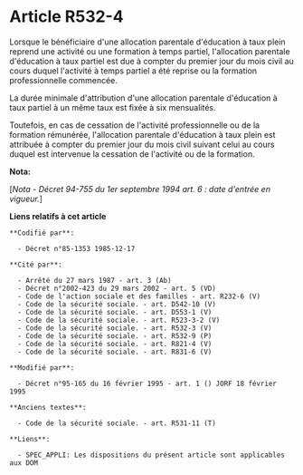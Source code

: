 # Article R532-4

Lorsque le bénéficiaire d'une allocation parentale d'éducation à taux plein reprend une activité ou une formation à temps
partiel, l'allocation parentale d'éducation à taux partiel est due à compter du premier jour du mois civil au cours duquel
l'activité à temps partiel a été reprise ou la formation professionnelle commencée.

La durée minimale d'attribution d'une allocation parentale d'éducation à taux partiel à un même taux est fixée à six
mensualités.

Toutefois, en cas de cessation de l'activité professionnelle ou de la formation rémunérée, l'allocation parentale d'éducation
à taux plein est attribuée à compter du premier jour du mois civil suivant celui au cours duquel est intervenue la cessation
de l'activité ou de la formation.

**Nota:**

[*Nota - Décret 94-755 du 1er septembre 1994 art. 6 : date d'entrée en vigueur.*]

**Liens relatifs à cet article**

	**Codifié par**:

	  - Décret n°85-1353 1985-12-17

	**Cité par**:

	  - Arrêté du 27 mars 1987 - art. 3 (Ab)
	  - Décret n°2002-423 du 29 mars 2002 - art. 5 (VD)
	  - Code de l'action sociale et des familles - art. R232-6 (V)
	  - Code de la sécurité sociale. - art. D542-10 (V)
	  - Code de la sécurité sociale. - art. D553-1 (V)
	  - Code de la sécurité sociale. - art. R523-3-2 (V)
	  - Code de la sécurité sociale. - art. R532-3 (V)
	  - Code de la sécurité sociale. - art. R532-9 (P)
	  - Code de la sécurité sociale. - art. R821-4 (V)
	  - Code de la sécurité sociale. - art. R831-6 (V)

	**Modifié par**:

	  - Décret n°95-165 du 16 février 1995 - art. 1 () JORF 18 février 1995

	**Anciens textes**:

	  - Code de la sécurité sociale. - art. R531-11 (T)

	**Liens**:

	  - SPEC_APPLI: Les dispositions du présent article sont applicables aux DOM
